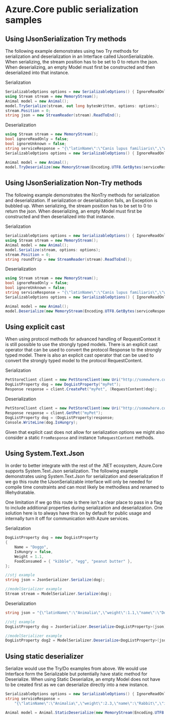 # Azure.Core public serialization samples

## Using IJsonSerialization Try methods

The following example demonstrates using two Try methods for serialization and deserialization in an Interface called IJsonSerializable. When serializing, the stream position has to be set to 0 to return the json. When deserializing, an empty Model must first be constructed and then deserialized into that instance.

Serialization

```C# Snippet:Try_Serialize
SerializableOptions options = new SerializableOptions() { IgnoreReadOnlyProperties = true, IgnoreAdditionalProperties = true };
using Stream stream = new MemoryStream();
Animal model = new Animal();
model.TrySerialize(stream, out long bytesWritten, options: options);
stream.Position = 0;
string json = new StreamReader(stream).ReadToEnd();
```

Deserialization

```C# Snippet:Try_Deserialize
using Stream stream = new MemoryStream();
bool ignoreReadOnly = false;
bool ignoreUnknown = false;
string serviceResponse = "{\"latinName\":\"Canis lupus familiaris\",\"weight\":5.5,\"name\":\"Doggo\",\"numberOfLegs\":4}";
SerializableOptions options = new SerializableOptions() { IgnoreReadOnlyProperties = ignoreReadOnly, IgnoreAdditionalProperties = ignoreUnknown };

Animal model = new Animal();
model.TryDeserialize(new MemoryStream(Encoding.UTF8.GetBytes(serviceResponse)), out long bytesConsumed, options: options);
```

## Using IJsonSerialization Non-Try methods
The following example demonstrates the NonTry methods for serialization and deserialization. If serialization or deserialization fails, an Exception is bubbled up. When serializing, the stream position has to be set to 0 to return the json. When deserializing, an empty Model must first be constructed and then deserialized into that instance.

Serialization

```C# Snippet:NonTry_Serialize
SerializableOptions options = new SerializableOptions() { IgnoreReadOnlyProperties = true, IgnoreAdditionalProperties = true };
using Stream stream = new MemoryStream();
Animal model = new Animal();
model.Serialize(stream, options: options);
stream.Position = 0;
string roundTrip = new StreamReader(stream).ReadToEnd();
```

Deserialization

```C# Snippet:NonTry_Deserialize
using Stream stream = new MemoryStream();
bool ignoreReadOnly = false;
bool ignoreUnknown = false;
string serviceResponse = "{\"latinName\":\"Canis lupus familiaris\",\"weight\":5.5,\"name\":\"Doggo\",\"numberOfLegs\":4}";
SerializableOptions options = new SerializableOptions() { IgnoreReadOnlyProperties = ignoreReadOnly, IgnoreAdditionalProperties = ignoreUnknown };

Animal model = new Animal();
model.Deserialize(new MemoryStream(Encoding.UTF8.GetBytes(serviceResponse)), options: options);
```

## Using explicit cast

When using protocol methods for advanced handling of RequestContext it is still possible to use the strongly typed models.
There is an explicit cast operator that can be used to convert the protocol Response to the strongly typed model.
There is also an explicit cast operator that can be used to convert the strongly typed model to the protocol RequestContent.

Serialization

```C# Snippet:ExplicitCast_Serialize
PetStoreClient client = new PetStoreClient(new Uri("http://somewhere.com"), new MockCredential());
DogListProperty dog = new DogListProperty("myPet");
Response response = client.CreatePet("myPet", (RequestContent)dog);
```

Deserialization

```C# Snippet:ExplicitCast_Deserialize
PetStoreClient client = new PetStoreClient(new Uri("http://somewhere.com"), new MockCredential());
Response response = client.GetPet("myPet");
DogListProperty dog = (DogListProperty)response;
Console.WriteLine(dog.IsHungry);
```

Given that explicit cast does not allow for serialization options we might also consider a static `FromResponse` and instance `ToRequestContent` methods.

## Using System.Text.Json

In order to better integrate with the rest of the .NET ecosystem, Azure.Core supports System.Text.Json serialization. The following example demonstrates using System.Text.Json for serialization and deserialization
If we go this route the IJsonSerializable interface will only be needed for compile time constraints and can most likely be methodless and renamed to IRehydratable.

One limitation if we go this route is there isn't a clear place to pass in a flag to include additional properties during serialization and deserialization.
One solution here is to always have this on by default for public usage and internally turn it off for communication with Azure services.

Serialization

```C# Snippet:Stj_Serialize
DogListProperty dog = new DogListProperty
{
    Name = "Doggo",
    IsHungry = false,
    Weight = 1.1,
    FoodConsumed = { "kibble", "egg", "peanut butter" },
};

//stj example
string json = JsonSerializer.Serialize(dog);

//modelSerializer example
Stream stream = ModelSerializer.Serialize(dog);
```

Deserialization

```C# Snippet:Stj_Deserialize
string json = "{\"latinName\":\"Animalia\",\"weight\":1.1,\"name\":\"Doggo\",\"isHungry\":false,\"foodConsumed\":[\"kibble\",\"egg\",\"peanut butter\"],\"numberOfLegs\":4}";

//stj example
DogListProperty dog = JsonSerializer.Deserialize<DogListProperty>(json);

//modelSerializer example
DogListProperty dog2 = ModelSerializer.Deserialize<DogListProperty>(json);
```

## Using static deserializer
Serialize would use the Try/Do examples from above. We would use Interface form the Serializable but potentially have static method for Deserialize. 
When using Static Deserialize, an empty Model does not have to be created first as we can deserialize directly into a new instance.

```C# Snippet:Static_Deserialize
SerializableOptions options = new SerializableOptions() { IgnoreReadOnlyProperties = false, IgnoreAdditionalProperties = false };
string serviceResponse =
    "{\"latinName\":\"Animalia\",\"weight\":2.3,\"name\":\"Rabbit\",\"isHungry\":false,\"numberOfLegs\":4}";

Animal model = Animal.StaticDeserialize(new MemoryStream(Encoding.UTF8.GetBytes(serviceResponse)), options: options);
```


